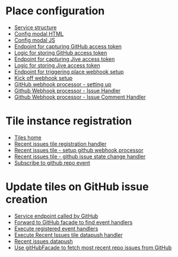<h1>Place configuration</h1>
<p>
<ul>
   <li>
      <a href="https://github.com/jivesoftware/GitHub4Jive/blob/master/GitHub4Jive-Addon">Service structure</a>
   </li>
   <li>  
      <a href='https://github.com/jivesoftware/GitHub4Jive/blob/master/GitHub4Jive-Addon/public/configuration.html'>Config modal HTML</a>
   </li>
   <li>
      <a href="https://github.com/jivesoftware/GitHub4Jive/blob/master/GitHub4Jive-Addon/public/javascripts/configurePlace.js#L199">Config modal JS</a> 
   </li>
   <li>
      <a href="https://github.com/jivesoftware/GitHub4Jive/blob/master/GitHub4Jive-Addon/services/github/backend/routes/gitHubEndpoints.js#L102">Endpoint for capturing GitHub access token</a>
   </li>
   <li>
      <a href="https://github.com/jivesoftware/GitHub4Jive/blob/master/GitHub4Jive-Addon/services/github/backend/gitHubOAuthController.js#L42">Logic for storing GitHub access token</a>
   </li>
   <li>
      <a href="https://github.com/jivesoftware/GitHub4Jive/blob/master/GitHub4Jive-Addon/services/jive/backend/routes/jiveEndpoints.js">Endpoint for capturing Jive access token</a>
   </li>
   <li>
      <a href="https://github.com/jivesoftware/GitHub4Jive/blob/master/GitHub4Jive-Addon/services/jive/backend/jiveOAuthController.js">Logic for storing Jive access token</a>
   </li>
   <li>
      <a href="https://github.com/jivesoftware/GitHub4Jive/blob/master/GitHub4Jive-Addon/services/places/backend/routes/placeEndpoints.js#L22">Endpoint for triggering place webhook setup</a>
   </li>
   <li>
      <a href="https://github.com/jivesoftware/GitHub4Jive/blob/master/GitHub4Jive-Addon/services/places/backend/placeController.js#L80">Kick off webhook setup</a>
   </li>
   <li>
      <a href="https://github.com/jivesoftware/GitHub4Jive/blob/master/GitHub4Jive-Addon/services/places/backend/webhooks/webhookProcessor.js">GitHub webhook processor - setting up</a>
   </li>
   <li>
      <a href="https://github.com/jivesoftware/GitHub4Jive/blob/master/GitHub4Jive-Addon/services/places/backend/webhooks/issueHandler.js">Github Webhook processor - Issue Handler</a>
   </li>
   <li>
      <a href="https://github.com/jivesoftware/GitHub4Jive/blob/master/GitHub4Jive-Addon/services/places/backend/webhooks/issueHandler.js">Github Webhook processor - Issue Comment Handler</a>
   </li>
</ul>
</p>

<h1>Tile instance registration</h1>
<p>
<ul>
   <li>
      <a href="https://github.com/jivesoftware/GitHub4Jive/tree/master/GitHub4Jive-Addon/tiles">Tiles home</a>
   </li>
   <li>
      <a href="https://github.com/jivesoftware/GitHub4Jive/blob/master/GitHub4Jive-Addon/tiles/github-issues-recent/backend/controller.js#L54">Recent issues tile registration handler</a>
   </li>
   <li>
      <a href="https://github.com/jivesoftware/GitHub4Jive/blob/master/GitHub4Jive-Addon/tiles/github-issues-recent/backend/webhooks/webhookProcessor.js">Recent issues tile - setup github webhook processor</a>
   </li>
   <li>
      <a href="https://github.com/jivesoftware/GitHub4Jive/blob/master/GitHub4Jive-Addon/tiles/github-issues-recent/backend/webhooks/issueHandler.js">Recent issues tile - github issue state change handler</a>
   </li>
   
   <li>
      <a href="https://github.com/jivesoftware/GitHub4Jive/blob/master/GitHub4Jive-Addon/lib/github4jive/gitHubFacade.js#L211">Subscribe to github repo event</a>
   </li>

</ul>
</p>

<h1>Update tiles on GitHub issue creation</h1>
<p>
<ul>
   <li>
      <a href="https://github.com/jivesoftware/GitHub4Jive/blob/master/GitHub4Jive-Addon/services/github/backend/routes/gitHubEndpoints.js#L28">Service endpoint called by GitHub</a>
   </li>
   <li>
      <a href="https://github.com/jivesoftware/GitHub4Jive/blob/master/GitHub4Jive-Addon/services/github/backend/gitHubController.js#L40">Forward to GitHub facade to find event handlers</a>
   </li>
   <li>
      <a href="https://github.com/jivesoftware/GitHub4Jive/blob/master/GitHub4Jive-Addon/lib/github4jive/gitHubFacade.js#L306">Execute registered event handlers</a>
   </li>
   <li>
      <a href="https://github.com/jivesoftware/GitHub4Jive/blob/master/GitHub4Jive-Addon/services/places/backend/webhooks/issueHandler.js">Execute Recent Issues tile datapush handler</a>
   </li>
   <li>
      <a href="https://github.com/jivesoftware/GitHub4Jive/blob/master/GitHub4Jive-Addon/tiles/github-issues-recent/backend/tileInstanceProcessor.js">Recent issues datapush</a>
   </li>
   <li>
      <a href="https://github.com/jivesoftware/GitHub4Jive/blob/master/GitHub4Jive-Addon/lib/github4jive/gitHubFacade.js#L125">Use gitHubFacade to fetch most recent repo issues from GitHub</a> 
   </li>
   
</ul>
</p>

